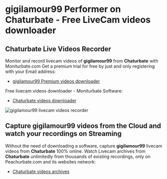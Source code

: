 # gigilamour99 Performer on Chaturbate - Free LiveCam videos downloader

## Chaturbate Live Videos Recorder

Monitor and record livecam videos of **gigilamour99** from **Chaturbate** with Moniturbate.com
Get a premium trial for free by just and only registering with your Email address:
* [gigilamour99 Premium videos downloader](https://moniturbate.com/request-demo-licence-key.html)

Free livecam videos downloader - Moniturbate Software:
* [Chaturbate videos downloader](https://moniturbate.com/moniturbate-download-software.html)

![gigilamour99 livecam videos recorder](https://peachurnet.com/templates/moniturbate-software.png)


## Capture gigilamour99 videos from the Cloud and watch your recordings on Streaming

Without the need of downloading a software, capture **gigilamour99** livecam videos from **Chaturbate** 100% online.
Watch Livecam archives from **Chaturbate** unlimitedly from thousands of existing recordings, only on Peachurbate.com and its websites network:
* [Chaturbate videos archives](https://peachurnet.com/)